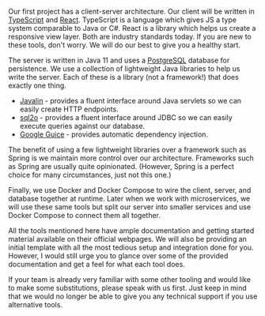 Our first project has a client-server architecture. Our client will be written in [TypeScript](https://www.typescriptlang.org/) and [React](https://reactjs.org/). TypeScript is a language which gives JS a type system comparable to Java or C#. React is a library which helps us create a responsive view layer. Both are industry standards today. If you are new to these tools, don&#39;t worry. We will do our best to give you a healthy start.

The server is written in Java 11 and uses a [PostgreSQL](https://www.postgresql.org/) database for persistence. We use a collection of lightweight Java libraries to help us write the server. Each of these is a library (not a framework!) that does exactly one thing.

- [Javalin](https://javalin.io/) - provides a fluent interface around Java servlets so we can easily create HTTP endpoints.
- [sql2o](https://www.sql2o.org/) - provides a fluent interface around JDBC so we can easily execute queries against our database.
- [Google Guice](https://github.com/google/guice/wiki/Motivation) - provides automatic dependency injection.

The benefit of using a few lightweight libraries over a framework such as Spring is we maintain more control over our architecture. Frameworks such as Spring are usually quite opinionated. (However, Spring is a perfect choice for many circumstances, just not this one.)

Finally, we use Docker and Docker Compose to wire the client, server, and database together at runtime. Later when we work with microservices, we will use these same tools but split our server into smaller services and use Docker Compose to connect them all together.

All the tools mentioned here have ample documentation and getting started material available on their official webpages. We will also be providing an initial template with all the most tedious setup and integration done for you. However, I would still urge you to glance over some of the provided documentation and get a feel for what each tool does.

If your team is already very familiar with some other tooling and would like to make some substitutions, please speak with us first. Just keep in mind that we would no longer be able to give you any technical support if you use alternative tools.
